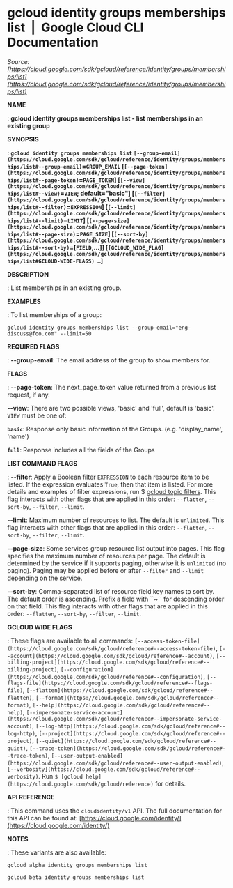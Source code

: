 # gcloud identity groups memberships list  |  Google Cloud CLI Documentation

*Source: [https://cloud.google.com/sdk/gcloud/reference/identity/groups/memberships/list](https://cloud.google.com/sdk/gcloud/reference/identity/groups/memberships/list)*

**NAME**

: **gcloud identity groups memberships list - list memberships in an existing group**

**SYNOPSIS**

: **`gcloud identity groups memberships list` `[--group-email](https://cloud.google.com/sdk/gcloud/reference/identity/groups/memberships/list#--group-email)`=`GROUP_EMAIL` [`[--page-token](https://cloud.google.com/sdk/gcloud/reference/identity/groups/memberships/list#--page-token)`=`PAGE_TOKEN`] [`[--view](https://cloud.google.com/sdk/gcloud/reference/identity/groups/memberships/list#--view)`=`VIEW`; default="basic"] [`[--filter](https://cloud.google.com/sdk/gcloud/reference/identity/groups/memberships/list#--filter)`=`EXPRESSION`] [`[--limit](https://cloud.google.com/sdk/gcloud/reference/identity/groups/memberships/list#--limit)`=`LIMIT`] [`[--page-size](https://cloud.google.com/sdk/gcloud/reference/identity/groups/memberships/list#--page-size)`=`PAGE_SIZE`] [`[--sort-by](https://cloud.google.com/sdk/gcloud/reference/identity/groups/memberships/list#--sort-by)`=[`FIELD`,…]] [`[GCLOUD_WIDE_FLAG](https://cloud.google.com/sdk/gcloud/reference/identity/groups/memberships/list#GCLOUD-WIDE-FLAGS) …`]**

**DESCRIPTION**

: List memberships in an existing group.

**EXAMPLES**

: To list memberships of a group:

```
gcloud identity groups memberships list --group-email="eng-discuss@foo.com" --limit=50
```

**REQUIRED FLAGS**

: **--group-email**:
The email address of the group to show members for.

**FLAGS**

: **--page-token**:
The next_page_token value returned from a previous list request, if any.

**--view**:
There are two possible views, 'basic' and 'full', default is 'basic'.
`VIEW` must be one of:

**`basic`**:
Response only basic information of the Groups. (e.g. 'display_name', 'name')

**`full`**:
Response includes all the fields of the Groups

**LIST COMMAND FLAGS**

: **--filter**:
Apply a Boolean filter `EXPRESSION` to each resource item
to be listed. If the expression evaluates `True`, then that item is
listed. For more details and examples of filter expressions, run $ [gcloud topic filters](https://cloud.google.com/sdk/gcloud/reference/topic/filters). This flag
interacts with other flags that are applied in this order:
`--flatten`, `--sort-by`, `--filter`,
`--limit`.

**--limit**:
Maximum number of resources to list. The default is `unlimited`. This
flag interacts with other flags that are applied in this order:
`--flatten`, `--sort-by`, `--filter`,
`--limit`.

**--page-size**:
Some services group resource list output into pages. This flag specifies the
maximum number of resources per page. The default is determined by the service
if it supports paging, otherwise it is `unlimited` (no paging).
Paging may be applied before or after `--filter` and
`--limit` depending on the service.

**--sort-by**:
Comma-separated list of resource field key names to sort by. The default order
is ascending. Prefix a field with ``~´´ for descending order on that
field. This flag interacts with other flags that are applied in this order:
`--flatten`, `--sort-by`, `--filter`,
`--limit`.

**GCLOUD WIDE FLAGS**

: These flags are available to all commands: `[--access-token-file](https://cloud.google.com/sdk/gcloud/reference#--access-token-file)`,
`[--account](https://cloud.google.com/sdk/gcloud/reference#--account)`, `[--billing-project](https://cloud.google.com/sdk/gcloud/reference#--billing-project)`,
`[--configuration](https://cloud.google.com/sdk/gcloud/reference#--configuration)`,
`[--flags-file](https://cloud.google.com/sdk/gcloud/reference#--flags-file)`,
`[--flatten](https://cloud.google.com/sdk/gcloud/reference#--flatten)`, `[--format](https://cloud.google.com/sdk/gcloud/reference#--format)`, `[--help](https://cloud.google.com/sdk/gcloud/reference#--help)`, `[--impersonate-service-account](https://cloud.google.com/sdk/gcloud/reference#--impersonate-service-account)`,
`[--log-http](https://cloud.google.com/sdk/gcloud/reference#--log-http)`,
`[--project](https://cloud.google.com/sdk/gcloud/reference#--project)`, `[--quiet](https://cloud.google.com/sdk/gcloud/reference#--quiet)`, `[--trace-token](https://cloud.google.com/sdk/gcloud/reference#--trace-token)`, `[--user-output-enabled](https://cloud.google.com/sdk/gcloud/reference#--user-output-enabled)`,
`[--verbosity](https://cloud.google.com/sdk/gcloud/reference#--verbosity)`.
Run `$ [gcloud help](https://cloud.google.com/sdk/gcloud/reference)` for details.

**API REFERENCE**

: This command uses the `cloudidentity/v1` API. The full documentation
for this API can be found at: [https://cloud.google.com/identity/](https://cloud.google.com/identity/)

**NOTES**

: These variants are also available:

```
gcloud alpha identity groups memberships list
```

```
gcloud beta identity groups memberships list
```